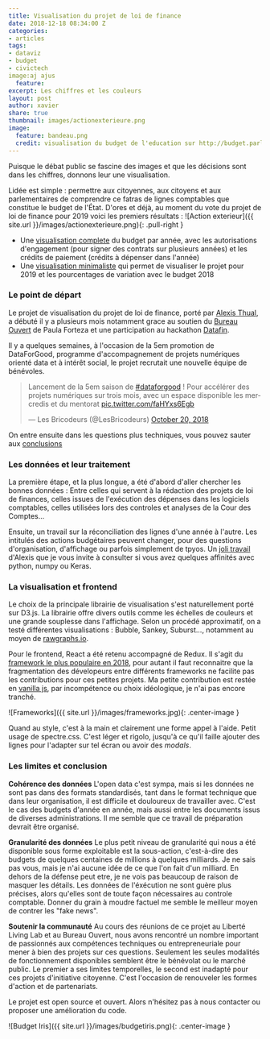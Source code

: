 ```yaml
---
title: Visualisation du projet de loi de finance
date: 2018-12-18 08:34:00 Z
categories:
- articles
tags:
- dataviz
- budget
- civictech
image:aj ajus
  feature: 
excerpt: Les chiffres et les couleurs
layout: post
author: xavier
share: true
thumbnail: images/actionexterieure.png
image:
  feature: bandeau.png
  credit: visualisation du budget de l'education sur http://budget.parlement-ouvert.fr/
---
```

Puisque le débat public se fascine des images et que les décisions sont dans les chiffres, donnons leur une visualisation. 

Lidée est simple : permettre aux citoyennes, aux citoyens et aux parlementaires de comprendre ce fatras de lignes comptables que constitue le budget de l'État. D'ores et déjà, au moment du vote du projet de loi de finance pour 2019 voici les premiers résultats : 
![Action exterieur]({{ site.url }}/images/actionexterieure.png){: .pull-right }
- Une [visualisation complete](http://budget.parlement-ouvert.fr/) du budget par année, avec les autorisations d'engagement (pour signer des contrats sur plusieurs années) et les crédits de paiement (crédits à dépenser dans l'année)
- Une [visualisation minimaliste]( https://rainbowviz.github.io/simpleRainbowViz/) qui permet de visualiser le projet pour 2019 et les pourcentages de variation avec le budget 2018

### Le point de départ 

Le projet de visualisation du projet de loi de finance, porté par [Alexis Thual](https://twitter.com/AlexisThual), a débuté il y a plusieurs mois notamment grace au soutien du [Bureau Ouvert](https://parlement-ouvert.fr/) de Paula Forteza et une participation au hackathon [Datafin](https://twitter.com/search?q=%23datafin). 

Il y a quelques semaines, à l'occasion de la 5em promotion de DataForGood, programme d'accompagnement de projets numériques orienté data et à intérêt social, le projet recrutait une nouvelle équipe de bénévoles. 
<blockquote class="twitter-tweet" data-lang="en"><p lang="fr" dir="ltr">Lancement de la 5em saison de <a href="https://twitter.com/hashtag/dataforgood?src=hash&amp;ref_src=twsrc%5Etfw">#dataforgood</a> ! Pour accélérer des projets numériques sur trois mois, avec un espace disponible les mercredis et du mentorat <a href="https://t.co/faHYxs6Egb">pic.twitter.com/faHYxs6Egb</a></p>&mdash; Les Bricodeurs (@LesBricodeurs) <a href="https://twitter.com/LesBricodeurs/status/1053612635386716160?ref_src=twsrc%5Etfw">October 20, 2018</a></blockquote>
<script async src="https://platform.twitter.com/widgets.js" charset="utf-8"></script>

On entre ensuite dans les questions plus techniques, vous pouvez sauter aux [conclusions](#conclusion)

### Les données et leur traitement

La première étape, et la plus longue, a été d'abord d'aller chercher les bonnes données : Entre celles qui servent à la rédaction des projets de loi de finances, celles issues de l'exécution des dépenses dans les logiciels comptables, celles utilisées lors des controles et analyses de la Cour des Comptes... 

Ensuite, un travail sur la réconciliation des lignes d'une année à l'autre. Les intitulés des actions budgétaires peuvent changer, pour des questions d'organisation, d'affichage ou parfois simplement de tpyos. Un [joli travail ](https://github.com/rainbowViz/nomenclaturePlf) d'Alexis que je vous invite à consulter si vous avez quelques affinités avec python, numpy ou Keras.

### La visualisation et frontend

Le choix de la principale librairie de visualisation s'est naturellement porté sur D3.js. La librairie offre divers outils comme les échelles de couleurs et une grande souplesse dans l'affichage. Selon un procédé approximatif, on a testé différentes visualisations : Bubble, Sankey, Suburst..., notamment au moyen de [rawgraphs.io](http://app.rawgraphs.io/).

Pour le frontend, React a été retenu accompagné de Redux. Il s'agit du [framework le plus populaire en 2018](https://2018.stateofjs.com/front-end-frameworks/overview/), pour autant il faut reconnaitre que la fragmentation des dévelopeurs entre différents frameworks ne facilite pas les contributions pour ces petites projets. Ma petite contribution est restée en [vanilla js](http://vanilla-js.com/), par incompétence ou choix idéologique, je n'ai pas encore tranché.

![Frameworks]({{ site.url }}/images/frameworks.jpg){: .center-image }

Quand au style, c'est à la main et clairement une forme appel à l'aide. Petit usage de spectre.css. C'est léger et rigolo, jusqu'à ce qu'il faille ajouter des lignes pour l'adapter sur tel écran ou avoir des *modals*.

### <a name="conclusion"></a>Les limites et conclusion
**Cohérence des données** L'open data c'est sympa, mais si les données ne sont pas dans des formats standardisés, tant dans le format technique que dans leur organisation, il est difficile et douloureux de travailler avec. C'est le cas des budgets d'année en année, mais aussi entre les documents issus de diverses administrations. Il me semble que ce travail de préparation devrait être organisé.

**Granularité des données** Le plus petit niveau de granularité qui nous a été disponible sous forme exploitable est la sous-action, c'est-à-dire des budgets de quelques centaines de millions à quelques milliards. Je ne sais pas vous, mais je n'ai aucune idée de ce que l'on fait d'un milliard. En dehors de la défense peut etre, je ne vois pas beaucoup de raison de masquer les détails. Les données de l'éxécution ne sont guère plus précises, alors qu'elles sont de toute façon nécessaires au controle comptable. Donner du grain à moudre factuel me semble le meilleur moyen de contrer les "fake news". 

**Soutenir la communauté** Au cours des réunions de ce projet au Liberté Living Lab et au Bureau Ouvert, nous avons rencontré un nombre important de passionnés aux compétences techniques ou entrepreneuriale pour mener à bien des projets sur ces questions. Seulement les seules modalités de fonctionnement disponibles semblent être le bénévolat ou le marché public. Le premier a ses limites temporelles, le second est inadapté pour ces projets d'initiative citoyenne. C'est l'occasion de renouveler les formes d'action et de partenariats.

Le projet est open source et ouvert. Alors n'hésitez pas à nous contacter ou proposer une amélioration du code.  

![Budget Iris]({{ site.url }}/images/budgetiris.png){: .center-image }

